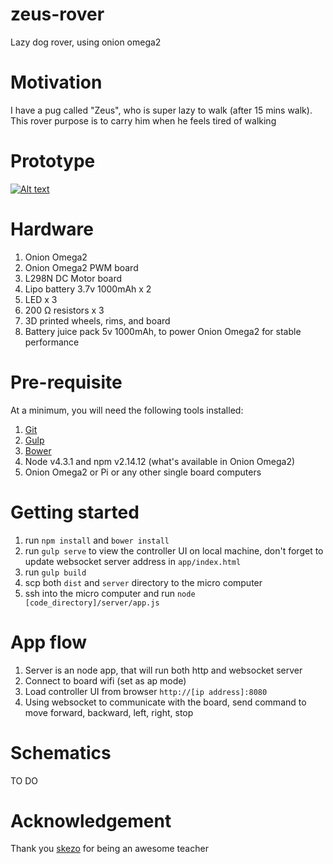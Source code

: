 # zeus-rover
Lazy dog rover, using onion omega2

# Motivation
I have a pug called "Zeus", who is super lazy to walk (after 15 mins walk). This rover purpose is to carry him when he feels tired of walking

# Prototype
[![Alt text](https://img.youtube.com/vi/N0mmmJIgTCY/0.jpg)](https://www.youtube.com/watch?v=N0mmmJIgTCY)

# Hardware
1. Onion Omega2
2. Onion Omega2 PWM board
3. L298N DC Motor board
4. Lipo battery 3.7v 1000mAh x 2
5. LED x 3
6. 200 Ω resistors x 3
7. 3D printed wheels, rims, and board
8. Battery juice pack 5v 1000mAh, to power Onion Omega2 for stable performance

# Pre-requisite
At a minimum, you will need the following tools installed:

1. [Git](http://git-scm.com/)
2. [Gulp](https://gulpjs.com/)
3. [Bower](https://bower.io/)
4. Node v4.3.1 and npm v2.14.12 (what's available in Onion Omega2)
5. Onion Omega2 or Pi or any other single board computers

# Getting started
1. run `npm install` and `bower install`
2. run `gulp serve` to view the controller UI on local machine, don't forget to update websocket server address in `app/index.html`
3. run `gulp build`
4. scp both `dist` and `server` directory to the micro computer
5. ssh into the micro computer and run `node [code_directory]/server/app.js`

# App flow
1. Server is an node app, that will run both http and websocket server
2. Connect to board wifi (set as ap mode)
3. Load controller UI from browser `http://[ip address]:8080`
4. Using websocket to communicate with the board, send command to move forward, backward, left, right, stop

# Schematics
TO DO

# Acknowledgement
Thank you [skezo](https://github.com/skezo/) for being an awesome teacher
